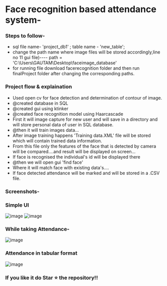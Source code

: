 # Face recognition based attendance system-

### Steps to follow-

- sql file name-  'project_db1'  ;  table name - 'new_table';
- change the path name where image files will be stored accordingly,line no 11 gui file)----   path = 'C:\\Users\\GAUTAM\\Desktop\\faceimage_database'
- for running file download facerecognition folder and then run finalProject folder after changing the corresponding paths.

### Project flow & explaination
- Used open cv for face detection and determination of contour of image.
- @created database in SQL 
- @created gui using ktinker
- @created face recognition model using Haarcascade
- First it will image capture for new user and will save in a directory and will store personal data of user in SQL database.
- @then it will train images data...
- After image training happens 'Training data.XML'  file will be stored which will contain trained data information.
- From this file only  the features of the  face that is  detected by camera will be compared....and result will be displayed on screen...
- If face is recognised the individual's id will be displayed there
- @then we will open gui 'find face'
- Where it will match face with existing data's....
- If face detected attendance will be marked and will be stored in a .CSV file.

### Screenshots-

### Simple UI
![image](https://user-images.githubusercontent.com/80096242/206753966-cdb7193c-ab0c-4f17-8464-599ed47a7dd8.png)
![image](https://user-images.githubusercontent.com/80096242/206753519-f783454d-11ae-40b5-812c-3627e88873b4.png)

### While taking Attendance-
![image](https://user-images.githubusercontent.com/80096242/206768887-0434919e-974c-4b6a-bd4b-737d798745db.png)


### Attendance in tabular format 
![image](https://user-images.githubusercontent.com/80096242/206753787-f8e0b0cd-f9ba-4194-bc48-429e684afaf6.png)

### If you like it do Star ⭐ the repository!!
